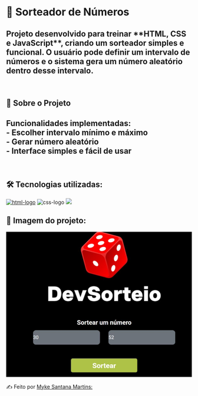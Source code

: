 <h1>🎲 Sorteador de Números  </h1>
<h2>Projeto desenvolvido para treinar **HTML, CSS e JavaScript**, criando um sorteador simples e funcional.  
O usuário pode definir um intervalo de números e o sistema gera um número aleatório dentro desse intervalo.  
</h2>
<br>
<h2> 🚀 Sobre o Projeto</h2>
<h2>Funcionalidades implementadas:
<br>
- Escolher intervalo mínimo e máximo  
<br>
- Gerar número aleatório  
<br>
- Interface simples e fácil de usar  </h2>
<br>
<h2>🛠️ Tecnologias utilizadas:</h2>
<a href="https://google.com"><img src="https://img.shields.io/badge/HTML5-E34F26?style=for-the-badge&logo=html5&logoColor=white" alt="html-logo" /></a>
<img src="https://img.shields.io/badge/CSS3-1572B6?style=for-the-badge&logo=css3&logoColor=white" alt="css-logo" />
<img src="https://img.shields.io/badge/JavaScript-F7DF1E?style=for-the-badge&logo=JavaScript&logoColor=white"/>
<br>
<h2>📸 Imagem do projeto:</h2> 
<img src= "https://github.com/msm1996/Dev-Sorteador-de-Numeros/blob/main/Captura%20de%20tela%202025-09-08%20224352.png?raw=true">

 <a>✍ Feito por [Myke Santana Martins:](https://www.linkedin.com/in/myke-santana-martins)<a/>
